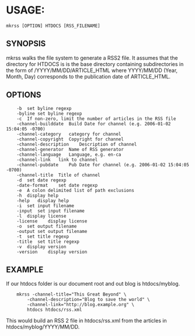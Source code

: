
# USAGE: 

    mkrss [OPTION] HTDOCS [RSS_FILENAME]

## SYNOPSIS

mkrss walks the file system to generate a RSS2 file. It assumes 
that the directory for HTDOCS is is the base directory containing 
subdirectories in the form of /YYYY/MM/DD/ARTICLE_HTML where 
YYYY/MM/DD (Year, Month, Day) corresponds to the publication date 
of ARTICLE_HTML.

## OPTIONS

```
	-b	set byline regexp
	-byline	set byline regexp
	-c	If non-zero, limit the number of articles in the RSS file
	-channel-builddate	Build Date for channel (e.g. 2006-01-02 15:04:05 -0700)
	-channel-category	category for channel
	-channel-copyright	Copyright for channel
	-channel-description	Description of channel
	-channel-generator	Name of RSS generator
	-channel-language	Language, e.g. en-ca
	-channel-link	link to channel
	-channel-pubdate	Pub Date for channel (e.g. 2006-01-02 15:04:05 -0700)
	-channel-title	Title of channel
	-d	set date regexp
	-date-format	set date regexp
	-e	A colon delimited list of path exclusions
	-h	display help
	-help	display help
	-i	set input filename
	-input	set input filename
	-l	display license
	-license	display license
	-o	set output filename
	-output	set output filename
	-t	set title regexp
	-title	set title regexp
	-v	display version
	-version	display version
```

## EXAMPLE

If our htdocs folder is our document root and out blog is
htdocs/myblog.

```shell
    mkrss -channel-title="This Great Beyond" \
        -channel-description="Blog to save the world" \
        -channel-link="http://blog.example.org" \
        htdocs htdocs/rss.xml
```

This would build an RSS 2 file in htdocs/rss.xml from the
articles in htdocs/myblog/YYYY/MM/DD.

